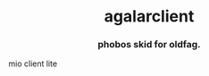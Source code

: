 <h1 align="center">agalarclient
<h3 align="center">phobos skid for oldfag.</h3>  
  
mio client lite
